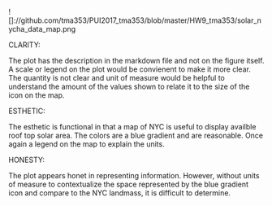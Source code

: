 
![]://github.com/tma353/PUI2017_tma353/blob/master/HW9_tma353/solar_nycha_data_map.png

CLARITY:

The plot has the description in the markdown file and not on the figure itself. A scale or legend on the plot would be convienent to make it more clear. The quantity is not clear and unit of measure would be helpful to understand the amount of the values shown to relate it to the size of the icon on the map.

ESTHETIC:

The esthetic is functional in that a map of NYC is useful to display availble roof top solar area. The colors are a blue gradient and are reasonable. Once again a legend on the map to explain the units.

HONESTY:

The plot appears honet in representing information. However, without units of measure to contextualize the space represented by the blue gradient icon and compare to the NYC landmass, it is difficult to determine.
